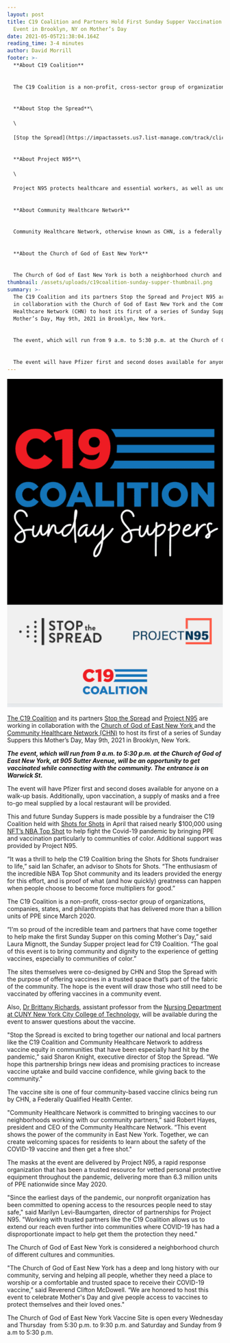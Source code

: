 ```yaml
---
layout: post
title: C19 Coalition and Partners Hold First Sunday Supper Vaccination Community
  Event in Brooklyn, NY on Mother’s Day
date: 2021-05-05T21:38:04.164Z
reading_time: 3-4 minutes
author: David Morrill
footer: >-
  **About C19 Coalition**


  The C19 Coalition is a non-profit, cross-sector group of organizations, companies, states, and philanthropists working to address PPE shortages across the country. Collectively it has delivered more than a billion units of PPE since March 2020 primarily to frontline workers, educators, students and communities. A large focus of the deliveries are to disproportionately impacted communities around the country.


  **About Stop the Spread**\

  \

  [Stop the Spread](https://impactassets.us7.list-manage.com/track/click?u=e99fe310b70d83d579b8f23fe&id=1d0616960d&e=c92d3bbd21) fosters the private sector’s response to COVID-19. STS addresses the evolving critical needs of the pandemic by identifying and vetting novel solutions and providing innovators with capacity building support including access to impact investment and philanthropic capital through ImpactAssets’ COVID Response Funds. Through research, partnerships and coalition building, STS serves the communities hit hardest by COVID-19 with a focus on addressing the needs of historically underserved populations. STS’ partner network totals over 650 companies and organizations and has resulted in more than 300 value-added connections that have spurred the production of more than 40,000 ventilators and 20 million units of PPE, supported development of novel diagnostics and therapeutics, and promoted equitable allocation of resources.


  **About Project N95**\

  \

  Project N95 protects healthcare and essential workers, as well as underserved and vulnerable communities by providing equitable access as quickly as possible to vetted personal protective equipment (PPE). As the leading rapid response nonprofit organization (501c3) created in response to the COVID-19 pandemic, Project N95 has become the National Clearinghouse for critical PPE. Visit [www.projectn95.org](https://www.projectn95.org/posts/www.projectn95.org) to learn more.


  **About Community Healthcare Network**  


  Community Healthcare Network, otherwise known as CHN, is a federally qualified health center (FQHC) that provides critical access to primary care, dental, nutrition, behavioral health, and social services for 80,000 individuals annually in New York City. Across 14 health centers, CHN cares for individuals of all ages, regardless of ability to pay. 


  **About the Church of God of East New York** 


  The Church of God of East New York is both a neighborhood church and an amalgamation of people from different cultures and communities. In addition to its primary mission of teaching and reaching out to the community with the Word of God and providing discipleship training to its members, The Church of God of East New York has provided educational workshops in the community.
thumbnail: /assets/uploads/c19coalition-sunday-supper-thumbnail.png
summary: >-
  The C19 Coalition and its partners Stop the Spread and Project N95 are working
  in collaboration with the Church of God of East New York and the Community
  Healthcare Network (CHN) to host its first of a series of Sunday Suppers this
  Mother’s Day, May 9th, 2021 in Brooklyn, New York.


  The event, which will run from 9 a.m. to 5:30 p.m. at the Church of God of East New York, at 905 Sutter Avenue, will be an opportunity to get vaccinated while connecting with the community. The entrance is on Warwick St.


  The event will have Pfizer first and second doses available for anyone on a walk-up basis. Additionally, upon vaccination, a supply of masks and a free to-go meal supplied by a local restaurant will be provided.
---
```

![](/assets/uploads/screen-shot-2564-05-05-at-09.37.22.png#portrait)

[The C19 Coalition](https://c19coalition.org/) and its partners [Stop the Spread](https://www.stopthespread.org/) and [Project N95](https://www.projectn95.org/) are working in collaboration with the [Church of God of East New York ](https://cog-eny.com/)and the [Community Healthcare Network (CHN)](https://www.chnnyc.org/) to host its first of a series of Sunday Suppers this Mother’s Day, May 9th, 2021 in Brooklyn, New York.

***The event, which will run from 9 a.m. to 5:30 p.m. at the Church of God of East New York, at 905 Sutter Avenue, will be an opportunity to get vaccinated while connecting with the community. The entrance is on Warwick St.***

The event will have Pfizer first and second doses available for anyone on a walk-up basis. Additionally, upon vaccination, a supply of masks and a free to-go meal supplied by a local restaurant will be provided.

This and future Sunday Suppers is made possible by a fundraiser the C19 Coalition held with [Shots for Shots](https://www.shotsforshots.org/) in April that raised nearly $100,000 using [NFT’s NBA Top Shot](https://nbatopshot.com/) to help fight the Covid-19 pandemic by bringing PPE and vaccination particularly to communities of color. Additional support was provided by Project N95.

“It was a thrill to help the C19 Coalition bring the Shots for Shots fundraiser to life,” said Ian Schafer, an advisor to Shots for Shots. “The enthusiasm of the incredible NBA Top Shot community and its leaders provided the energy for this effort, and is proof of what (and how quickly) greatness can happen when people choose to become force multipliers for good.”

The C19 Coalition is a non-profit, cross-sector group of organizations, companies, states, and philanthropists that has delivered more than a billion units of PPE since March 2020.

“I'm so proud of the incredible team and partners that have come together to help make the first Sunday Supper on this coming Mother's Day,” said Laura Mignott, the Sunday Supper project lead for C19 Coalition. “The goal of this event is to bring community and dignity to the experience of getting vaccines, especially to communities of color.”

The sites themselves were co-designed by CHN and Stop the Spread with the purpose of offering vaccines in a trusted space that’s part of the fabric of the community. The hope is the event will draw those who still need to be vaccinated by offering vaccines in a community event.

Also, [Dr Brittany Richards](https://www.citytech.cuny.edu/faculty/BRichards), assistant professor from the [Nursing Department at CUNY New York City College of Technology](https://www.citytech.cuny.edu/nursing/), will be available during the event to answer questions about the vaccine. 

"Stop the Spread is excited to bring together our national and local partners like the C19 Coalition and Community Healthcare Network to address vaccine equity in communities that have been especially hard hit by the pandemic,” said Sharon Knight, executive director of Stop the Spread. “We hope this partnership brings new ideas and promising practices to increase vaccine uptake and build vaccine confidence, while giving back to the community."

The vaccine site is one of four community-based vaccine clinics being run by CHN, a Federally Qualified Health Center.

"Community Healthcare Network is committed to bringing vaccines to our neighborhoods working with our community partners,” said Robert Hayes, president and CEO of the Community Healthcare Network. “This event shows the power of the community in East New York. Together, we can create welcoming spaces for residents to learn about the safety of the COVID-19 vaccine and then get a free shot."

The masks at the event are delivered by Project N95, a rapid response organization that has been a trusted resource for vetted personal protective equipment throughout the pandemic, delivering more than 6.3 million units of PPE nationwide since May 2020. 

"Since the earliest days of the pandemic, our nonprofit organization has been committed to opening access to the resources people need to stay safe," said Marilyn Levi-Baumgarten, director of partnerships for Project N95. "Working with trusted partners like the C19 Coalition allows us to extend our reach even further into communities where COVID-19 has had a disproportionate impact to help get them the protection they need."

The Church of God of East New York is considered a neighborhood church of different cultures and communities.

"The Church of God of East New York has a deep and long history with our community, serving and helping all people, whether they need a place to worship or a comfortable and trusted space to receive their COVID-19 vaccine,” said Reverend Clifton McDowell. “We are honored to host this event to celebrate Mother's Day and give people access to vaccines to protect themselves and their loved ones." 

The Church of God of East New York Vaccine Site is open every Wednesday and Thursday  from 5:30 p.m. to 9:30 p.m. and Saturday and Sunday from 9 a.m to 5:30 p.m.